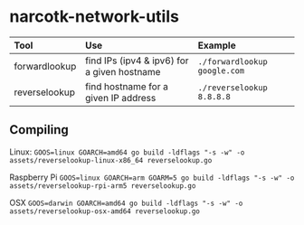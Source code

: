 # narcotk-network-utils

| Tool | Use | Example |
| :--- | :--- | :--- |
| forwardlookup | find IPs (ipv4 & ipv6) for a given hostname | `./forwardlookup google.com` |
| reverselookup | find hostname for a given IP address | `./reverselookup 8.8.8.8` |


## Compiling

Linux:
`GOOS=linux GOARCH=amd64 go build -ldflags "-s -w" -o assets/reverselookup-linux-x86_64 reverselookup.go`


Raspberry Pi
`GOOS=linux GOARCH=arm GOARM=5 go build -ldflags "-s -w" -o assets/reverselookup-rpi-arm5 reverselookup.go`

OSX
`GOOS=darwin GOARCH=amd64 go build -ldflags "-s -w" -o assets/reverselookup-osx-amd64 reverselookup.go`
